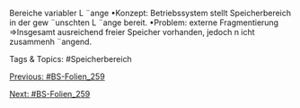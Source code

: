 Bereiche variabler L ¨ange
•Konzept:
Betriebssystem stellt Speicherbereich in der gew ¨unschten L ¨ange bereit.
•Problem: externe Fragmentierung
⇒Insgesamt ausreichend freier Speicher vorhanden, jedoch n icht zusammenh ¨angend.

   Tags & Topics:
   #Speicherbereich

[Previous: #BS-Folien_259](BS-Folien_259.md)

[Next: #BS-Folien_259](BS-Folien_259.md)